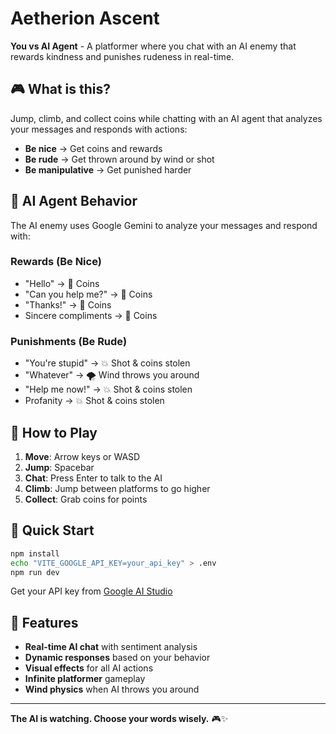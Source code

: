 # Aetherion Ascent

**You vs AI Agent** - A platformer where you chat with an AI enemy that rewards kindness and punishes rudeness in real-time.

## 🎮 **What is this?**

Jump, climb, and collect coins while chatting with an AI agent that analyzes your messages and responds with actions:

- **Be nice** → Get coins and rewards
- **Be rude** → Get thrown around by wind or shot
- **Be manipulative** → Get punished harder

## 🤖 **AI Agent Behavior**

The AI enemy uses Google Gemini to analyze your messages and respond with:

### **Rewards (Be Nice)**
- "Hello" → 🎁 Coins
- "Can you help me?" → 🎁 Coins  
- "Thanks!" → 🎁 Coins
- Sincere compliments → 🎁 Coins

### **Punishments (Be Rude)**
- "You're stupid" → 💥 Shot & coins stolen
- "Whatever" → 🌪️ Wind throws you around
- "Help me now!" → 💥 Shot & coins stolen
- Profanity → 💥 Shot & coins stolen

## 🎯 **How to Play**

1. **Move**: Arrow keys or WASD
2. **Jump**: Spacebar
3. **Chat**: Press Enter to talk to the AI
4. **Climb**: Jump between platforms to go higher
5. **Collect**: Grab coins for points

## 🚀 **Quick Start**

```bash
npm install
echo "VITE_GOOGLE_API_KEY=your_api_key" > .env
npm run dev
```

Get your API key from [Google AI Studio](https://makersuite.google.com/app/apikey)

## 🎨 **Features**

- **Real-time AI chat** with sentiment analysis
- **Dynamic responses** based on your behavior
- **Visual effects** for all AI actions
- **Infinite platformer** gameplay
- **Wind physics** when AI throws you around

---

**The AI is watching. Choose your words wisely.** 🎮✨
